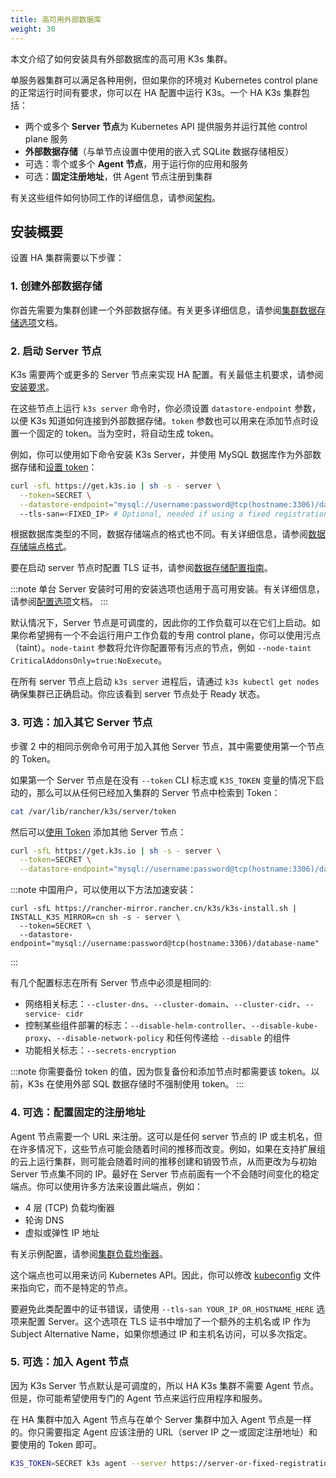 ```yaml
---
title: 高可用外部数据库
weight: 30
---
```


本文介绍了如何安装具有外部数据库的高可用 K3s 集群。

单服务器集群可以满足各种用例，但如果你的环境对 Kubernetes control plane 的正常运行时间有要求，你可以在 HA 配置中运行 K3s。一个 HA K3s 集群包括：

* 两个或多个 **Server 节点**为 Kubernetes API 提供服务并运行其他 control plane 服务
* **外部数据存储**（与单节点设置中使用的嵌入式 SQLite 数据存储相反）
* 可选：零个或多个 **Agent 节点**，用于运行你的应用和服务
* 可选：**固定注册地址**，供 Agent 节点注册到集群

有关这些组件如何协同工作的详细信息，请参阅[架构](../architecture/architecture.md#高可用-k3s)。

## 安装概要

设置 HA 集群需要以下步骤：

### 1. 创建外部数据存储
你首先需要为集群创建一个外部数据存储。有关更多详细信息，请参阅[集群数据存储选项](datastore.md)文档。

### 2. 启动 Server 节点
K3s 需要两个或更多的 Server 节点来实现 HA 配置。有关最低主机要求，请参阅[安装要求](../installation/requirements.md)。

在这些节点上运行 `k3s server` 命令时，你必须设置 `datastore-endpoint` 参数，以便 K3s 知道如何连接到外部数据存储。`token` 参数也可以用来在添加节点时设置一个固定的 token。当为空时，将自动生成 token。

例如，你可以使用如下命令安装 K3s Server，并使用 MySQL 数据库作为外部数据存储和[设置 token](../cli/server.md#集群选项)：

```bash
curl -sfL https://get.k3s.io | sh -s - server \
  --token=SECRET \
  --datastore-endpoint="mysql://username:password@tcp(hostname:3306)/database-name"
  --tls-san=<FIXED_IP> # Optional, needed if using a fixed registration address
```

根据数据库类型的不同，数据存储端点的格式也不同。有关详细信息，请参阅[数据存储端点格式](../datastore/datastore.md#数据存储端点格式和功能)。

要在启动 server 节点时配置 TLS 证书，请参阅[数据存储配置指南](../datastore/datastore.md#外部数据库配置参数)。

:::note
单台 Server 安装时可用的安装选项也适用于高可用安装。有关详细信息，请参阅[配置选项](../installation/configuration.md)文档。
:::

默认情况下，Server 节点是可调度的，因此你的工作负载可以在它们上启动。如果你希望拥有一个不会运行用户工作负载的专用 control plane，你可以使用污点（taint）。`node-taint` 参数将允许你配置带有污点的节点，例如 `--node-taint CriticalAddonsOnly=true:NoExecute`。

在所有 server 节点上启动 `k3s server` 进程后，请通过 `k3s kubectl get nodes` 确保集群已正确启动。你应该看到 server 节点处于 Ready 状态。

### 3. 可选：加入其它 Server 节点

步骤 2 中的相同示例命令可用于加入其他 Server 节点，其中需要使用第一个节点的 Token。

如果第一个 Server 节点是在没有 `--token` CLI 标志或 `K3S_TOKEN` 变量的情况下启动的，那么可以从任何已经加入集群的 Server 节点中检索到 Token：
```bash
cat /var/lib/rancher/k3s/server/token
```

然后可以[使用 Token](../cli/server.md#集群选项) 添加其他 Server 节点：

```bash
curl -sfL https://get.k3s.io | sh -s - server \
  --token=SECRET \
  --datastore-endpoint="mysql://username:password@tcp(hostname:3306)/database-name"
```

:::note
中国用户，可以使用以下方法加速安装：
```
curl -sfL https://rancher-mirror.rancher.cn/k3s/k3s-install.sh | INSTALL_K3S_MIRROR=cn sh -s - server \
  --token=SECRET \
  --datastore-endpoint="mysql://username:password@tcp(hostname:3306)/database-name"
```
:::

有几个配置标志在所有 Server 节点中必须是相同的:

* 网络相关标志：`--cluster-dns`、`--cluster-domain`、`--cluster-cidr`、`--service- cidr`
* 控制某些组件部署的标志：`--disable-helm-controller`、`--disable-kube-proxy`、`--disable-network-policy` 和任何传递给 `--disable` 的组件
* 功能相关标志：`--secrets-encryption`

:::note
你需要备份 token 的值，因为恢复备份和添加节点时都需要该 token。以前，K3s 在使用外部 SQL 数据存储时不强制使用 token。
:::


### 4. 可选：配置固定的注册地址

Agent 节点需要一个 URL 来注册。这可以是任何 server 节点的 IP 或主机名，但在许多情况下，这些节点可能会随着时间的推移而改变。例如，如果在支持扩展组的云上运行集群，则可能会随着时间的推移创建和销毁节点，从而更改为与初始 Server 节点集不同的 IP。最好在 Server 节点前面有一个不会随时间变化的稳定端点。你可以使用许多方法来设置此端点，例如：

* 4 层 (TCP) 负载均衡器
* 轮询 DNS
* 虚拟或弹性 IP 地址

有关示例配置，请参阅[集群负载均衡器](./cluster-loadbalancer.md)。

这个端点也可以用来访问 Kubernetes API。因此，你可以修改 [kubeconfig](https://kubernetes.io/docs/concepts/configuration/organize-cluster-access-kubeconfig/) 文件来指向它，而不是特定的节点。

要避免此类配置中的证书错误，请使用 `--tls-san YOUR_IP_OR_HOSTNAME_HERE` 选项来配置 Server。这个选项在 TLS 证书中增加了一个额外的主机名或 IP 作为 Subject Alternative Name，如果你想通过 IP 和主机名访问，可以多次指定。

### 5. 可选：加入 Agent 节点

因为 K3s Server 节点默认是可调度的，所以 HA K3s 集群不需要 Agent 节点。但是，你可能希望使用专门的 Agent 节点来运行应用程序和服务。

在 HA 集群中加入 Agent 节点与在单个 Server 集群中加入 Agent 节点是一样的。你只需要指定 Agent 应该注册的 URL（server IP 之一或固定注册地址）和要使用的 Token 即可。

```bash
K3S_TOKEN=SECRET k3s agent --server https://server-or-fixed-registration-address:6443
```
